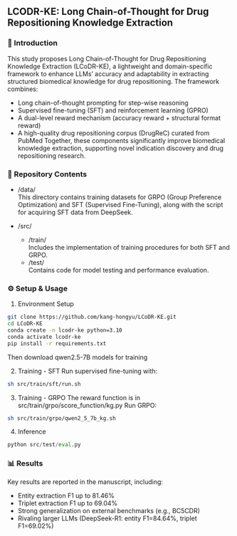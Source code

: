## LCODR-KE: Long Chain-of-Thought for Drug Repositioning Knowledge Extraction
### 📖 Introduction
This study proposes Long Chain-of-Thought for Drug Repositioning Knowledge Extraction (LCoDR-KE), a lightweight and domain-specific framework to enhance LLMs’ accuracy and adaptability in extracting structured biomedical knowledge for drug repositioning. The framework combines:
- Long chain-of-thought prompting for step-wise reasoning
- Supervised fine-tuning (SFT) and reinforcement learning (GPRO)
- A dual-level reward mechanism (accuracy reward + structural format reward)
- A high-quality drug repositioning corpus (DrugReC) curated from PubMed
Together, these components significantly improve biomedical knowledge extraction, supporting novel indication discovery and drug repositioning research.

### 📂 Repository Contents
- /data/  
  This directory contains training datasets for GRPO (Group Preference Optimization) and SFT (Supervised Fine-Tuning), along with the script for acquiring SFT data from DeepSeek.

- /src/  
  - /train/  
    Includes the implementation of training procedures for both SFT and GRPO.
  - /test/  
    Contains code for model testing and performance evaluation.

### ⚙️ Setup & Usage
1. Environment Setup
``` bash
git clone https://github.com/kang-hongyu/LCoDR-KE.git
cd LCoDR-KE
conda create -n lcodr-ke python=3.10
conda activate lcodr-ke
pip install -r requirements.txt
```

Then download qwen2.5-7B models for training

2. Training - SFT
Run supervised fine-tuning with:
``` bash
sh src/train/sft/run.sh
```

3. Training - GRPO
The reward function is in src/train/grpo/score_function/kg.py
Run GRPO:
``` bash
sh src/train/grpo/qwen2_5_7b_kg.sh
```

4. Inference
``` python
python src/test/eval.py
```


### 📊 Results
Key results are reported in the manuscript, including:
- Entity extraction F1 up to 81.46%
- Triplet extraction F1 up to 69.04%
- Strong generalization on external benchmarks (e.g., BC5CDR) 
- Rivaling larger LLMs (DeepSeek-R1: entity F1=84.64%, triplet F1=69.02%)
